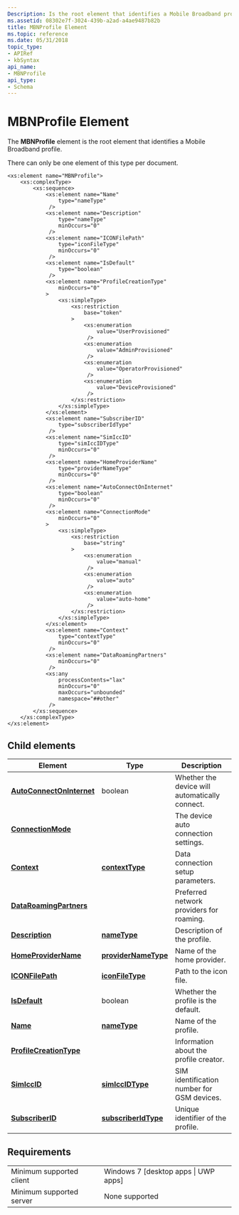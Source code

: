 ```yaml
---
Description: Is the root element that identifies a Mobile Broadband profile.
ms.assetid: 08302e7f-3024-439b-a2ad-a4ae9487b82b
title: MBNProfile Element
ms.topic: reference
ms.date: 05/31/2018
topic_type: 
- APIRef
- kbSyntax
api_name: 
- MBNProfile
api_type: 
- Schema
---
```


# MBNProfile Element

The **MBNProfile** element is the root element that identifies a Mobile Broadband profile.

There can only be one element of this type per document.

``` syntax
<xs:element name="MBNProfile">
    <xs:complexType>
        <xs:sequence>
            <xs:element name="Name"
                type="nameType"
             />
            <xs:element name="Description"
                type="nameType"
                minOccurs="0"
             />
            <xs:element name="ICONFilePath"
                type="iconFileType"
                minOccurs="0"
             />
            <xs:element name="IsDefault"
                type="boolean"
             />
            <xs:element name="ProfileCreationType"
                minOccurs="0"
            >
                <xs:simpleType>
                    <xs:restriction
                        base="token"
                    >
                        <xs:enumeration
                            value="UserProvisioned"
                         />
                        <xs:enumeration
                            value="AdminProvisioned"
                         />
                        <xs:enumeration
                            value="OperatorProvisioned"
                         />
                        <xs:enumeration
                            value="DeviceProvisioned"
                         />
                    </xs:restriction>
                </xs:simpleType>
            </xs:element>
            <xs:element name="SubscriberID"
                type="subscriberIdType"
             />
            <xs:element name="SimIccID"
                type="simIccIDType"
                minOccurs="0"
             />
            <xs:element name="HomeProviderName"
                type="providerNameType"
                minOccurs="0"
             />
            <xs:element name="AutoConnectOnInternet"
                type="boolean"
                minOccurs="0"
             />
            <xs:element name="ConnectionMode"
                minOccurs="0"
            >
                <xs:simpleType>
                    <xs:restriction
                        base="string"
                    >
                        <xs:enumeration
                            value="manual"
                         />
                        <xs:enumeration
                            value="auto"
                         />
                        <xs:enumeration
                            value="auto-home"
                         />
                    </xs:restriction>
                </xs:simpleType>
            </xs:element>
            <xs:element name="Context"
                type="contextType"
                minOccurs="0"
             />
            <xs:element name="DataRoamingPartners"
                minOccurs="0"
             />
            <xs:any
                processContents="lax"
                minOccurs="0"
                maxOccurs="unbounded"
                namespace="##other"
             />
        </xs:sequence>
    </xs:complexType>
</xs:element>
```

## Child elements



| Element                                                                          | Type                                                           | Description                                               |
|----------------------------------------------------------------------------------|----------------------------------------------------------------|-----------------------------------------------------------|
| [**AutoConnectOnInternet**](schema-autoconnectoninternet-mbnprofile-element.md) | boolean                                                        | Whether the device will automatically connect.<br/> |
| [**ConnectionMode**](schema-connectionmode-mbnprofile-element.md)               |                                                                | The device auto connection settings.<br/>           |
| [**Context**](schema-context-mbnprofile-element.md)                             | [**contextType**](schema-contexttype-complextype.md)          | Data connection setup parameters.<br/>              |
| [**DataRoamingPartners**](schema-dataroamingpartners-mbnprofile-element.md)     |                                                                | Preferred network providers for roaming.<br/>       |
| [**Description**](schema-description-mbnprofile-element.md)                     | [**nameType**](schema-nametype-simpletype.md)                 | Description of the profile.<br/>                    |
| [**HomeProviderName**](schema-homeprovidername-mbnprofile-element.md)           | [**providerNameType**](schema-providernametype-simpletype.md) | Name of the home provider.<br/>                     |
| [**ICONFilePath**](schema-iconfilepath-mbnprofile-element.md)                   | [**iconFileType**](schema-iconfiletype-simpletype.md)         | Path to the icon file.<br/>                         |
| [**IsDefault**](schema-isdefault-mbnprofile-element.md)                         | boolean                                                        | Whether the profile is the default.<br/>            |
| [**Name**](schema-name-mbnprofile-element.md)                                   | [**nameType**](schema-nametype-simpletype.md)                 | Name of the profile.<br/>                           |
| [**ProfileCreationType**](schema-profilecreationtype-mbnprofile-element.md)     |                                                                | Information about the profile creator.<br/>         |
| [**SimIccID**](schema-simiccid-mbnprofile-element.md)                           | [**simIccIDType**](schema-simiccidtype-simpletype.md)         | SIM identification number for GSM devices.<br/>     |
| [**SubscriberID**](schema-subscriberid-mbnprofile-element.md)                   | [**subscriberIdType**](schema-subscriberidtype-simpletype.md) | Unique identifier of the profile.<br/>              |



## Requirements



|                                     |                                                   |
|-------------------------------------|---------------------------------------------------|
| Minimum supported client<br/> | Windows 7 \[desktop apps \| UWP apps\]<br/> |
| Minimum supported server<br/> | None supported<br/>                         |



 

 




